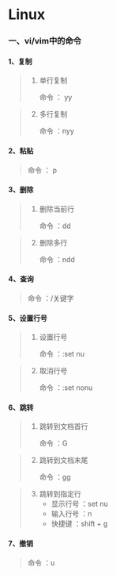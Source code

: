 # Linux

### 一、vi/vim中的命令

#### 1、复制

> 1. 单行复制
>
>    命令  ： yy

> 2. 多行复制
>
>    命令  ：nyy

#### 2、粘贴

> 命令  ： p

#### 3、删除

> 1. 删除当前行 
>
>    命令  ：dd

> 2. 删除多行
>
>    命令  ：ndd

#### 4、查询

> 命令 ：/关键字

#### 5、设置行号

> 1. 设置行号
>
>    命令 ：:set nu

> 2. 取消行号
>
>    命令 ：:set nonu

#### 6、跳转

> 1. 跳转到文档首行
>
>    命令 ：G

> 2. 跳转到文档末尾
>
>    命令 ：gg

> 3. 跳转到指定行
>    + 显示行号 ：set nu
>    + 输入行号 ：n
>    + 快捷键 ：shift + g

#### 7、撤销

> 命令 ：u
